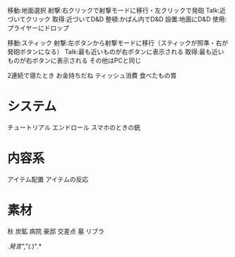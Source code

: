 
移動:地面選択
射撃:右クリックで射撃モードに移行・左クリックで発砲
Talk:近づいてクリック
取得:近づいてD&D
整頓:かばん内でD&D
設置:地面にD&D
使用:プライヤーにドロップ

移動:スティック
射撃:左ボタンから射撃モードに移行（スティックが照準・右が発砲ボタンになる）
Talk:最も近いものが右ボタンに表示される
取得:最も近いものが右ボタンに表示される
その他はPCと同じ

2連続で寝たとき
お金持ちだね
ティッシュ消費
食べたもの胃

# システム
チュートリアル
エンドロール
スマホのときの銃

# 内容系
アイテム配置
アイテムの反応

# 素材
秋
炭鉱
病院
豪邸
交差点
墓
リブラ

.*発言","(.*)".*

